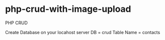 # php-crud-with-image-upload
PHP CRUD

Create Database on your locahost server
DB = crud
Table Name = contacts
